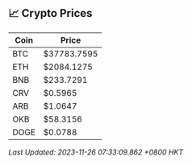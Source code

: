 ## 📈 Crypto Prices

| Coin | Price |
| ---- | ----- |
| BTC | $37783.7595 |
| ETH | $2084.1275 |
| BNB | $233.7291 |
| CRV | $0.5965 |
| ARB | $1.0647 |
| OKB | $58.3156 |
| DOGE | $0.0788 |

_Last Updated: 2023-11-26 07:33:09.862 +0800 HKT_
